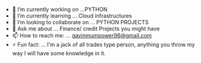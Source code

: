 - 🔭 I’m currently working on ...PYTHON
- 🌱 I’m currently learning ... Cloud infrastructures
- 👯 I’m looking to collaborate on ... PYTHON PROJECTS
- 💬 Ask me about ... Finance/ credit Projects you might have
- 📫 How to reach me: ... gavinmumpower96@gmail.com
- ⚡ Fun fact: ... I'm a jack of all trades type person, anything you throw my way I will have some knowledge in it.
